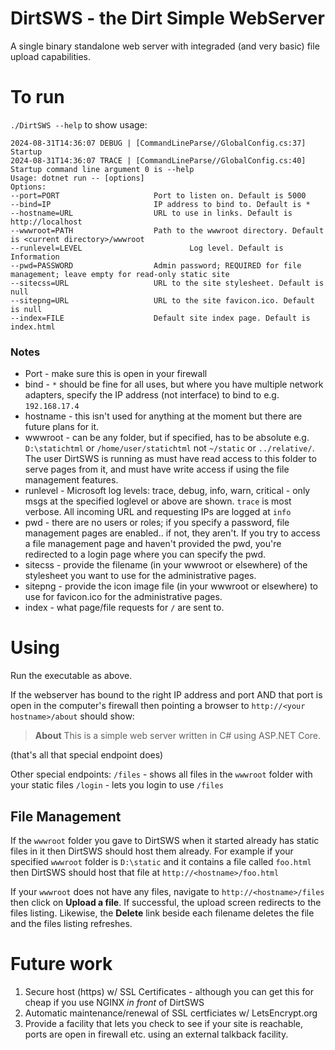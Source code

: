 # DirtSWS - the Dirt Simple WebServer
A single binary standalone web server with integraded (and very basic) file upload capabilities. 

# To run

`./DirtSWS --help` to show usage: 

```
2024-08-31T14:36:07 DEBUG | [CommandLineParse//GlobalConfig.cs:37] Startup
2024-08-31T14:36:07 TRACE | [CommandLineParse//GlobalConfig.cs:40] Startup command line argument 0 is --help
Usage: dotnet run -- [options]
Options:
--port=PORT                     Port to listen on. Default is 5000
--bind=IP                       IP address to bind to. Default is *
--hostname=URL                  URL to use in links. Default is http://localhost
--wwwroot=PATH                  Path to the wwwroot directory. Default is <current directory>/wwwroot
--runlevel=LEVEL                        Log level. Default is Information
--pwd=PASSWORD                  Admin password; REQUIRED for file management; leave empty for read-only static site
--sitecss=URL                   URL to the site stylesheet. Default is null
--sitepng=URL                   URL to the site favicon.ico. Default is null
--index=FILE                    Default site index page. Default is index.html
```
### Notes
- Port - make sure this is open in your firewall
- bind - `*` should be fine for all uses, but where you have multiple network adapters, specify the IP address (not interface) to bind to e.g. `192.168.17.4`
- hostname - this isn't used for anything at the moment but there are future plans for it.
- wwwroot - can be any folder, but if specified, has to be absolute e.g. `D:\statichtml` or `/home/user/statichtml` not `~/static` or `../relative/`. The user DirtSWS is running as must have read access to this folder to serve pages from it, and must have write access if using the file management features. 
- runlevel - Microsoft log levels: trace, debug, info, warn, critical - only msgs at the specified loglevel or above are shown. `trace` is most verbose. All incoming URL and requesting IPs are logged at `info`
- pwd - there are no users or roles; if you specify a password, file management pages are enabled.. if not, they aren't. If you try to access a file management page and haven't provided the pwd, you're redirected to a login page where you can specify the pwd.
- sitecss - provide the filename (in your wwwroot or elsewhere) of the stylesheet you want to use for the administrative pages. 
- sitepng - provide the icon image file (in your wwwroot or elsewhere) to use for favicon.ico for the administrative pages. 
- index - what page/file requests for `/` are sent to. 

# Using
Run the executable as above. 

If the webserver has bound to the right IP address and port
AND that port is open in the computer's firewall
then pointing a browser to `http://<your hostname>/about` should show: 

> **About**
> This is a simple web server written in C# using ASP.NET Core.

(that's all that special endpoint does)

Other special endpoints:
`/files` - shows all files in the `wwwroot` folder with your static files
`/login` - lets you login to use `/files`

## File Management
If the `wwwroot` folder you gave to DirtSWS when it started already has static files in it then
DirtSWS should host them already. For example if your specified `wwwroot` folder is `D:\static`
and it contains a file called `foo.html` then DirtSWS should host that file at `http://<hostname>/foo.html`

If your `wwwroot` does not have any files, navigate to `http://<hostname>/files` then click on **Upload a file**. If successful, the upload screen redirects to the files listing. 
Likewise, the **Delete** link beside each filename deletes the file and the files listing refreshes. 

# Future work
1. Secure host (https) w/ SSL Certificates - although you can get this for cheap if you use NGINX _in front_ of DirtSWS
2. Automatic maintenance/renewal of SSL certficiates w/ LetsEncrypt.org
3. Provide a facility that lets you check to see if your site is reachable, ports are open in firewall etc. using an external talkback facility. 